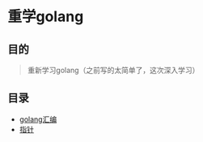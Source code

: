 # 重学golang

## 目的

> 重新学习golang（之前写的太简单了，这次深入学习）

## 目录

+ [golang汇编](doc/assembly.md)
+ [指针](doc/point.md)
